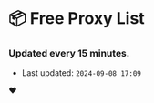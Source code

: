 # :package: Free Proxy List
### Updated every 15 minutes.

- Last updated: `2024-09-08 17:09`

:heart:
